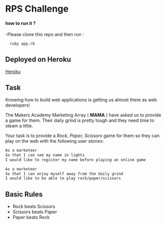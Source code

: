 # RPS Challenge
#### how to run it ?

-Please clone this repo and then run :
```
  ruby app.rb
```

## Deployed on Heroku

[Heroku](https://acebook-unicorns.herokuapp.com/)

Task
----

Knowing how to build web applications is getting us almost there as web developers!

The Makers Academy Marketing Array ( **MAMA** ) have asked us to provide a game for them. Their daily grind is pretty tough and they need time to steam a little.

Your task is to provide a _Rock, Paper, Scissors_ game for them so they can play on the web with the following user stories:

```sh
As a marketeer
So that I can see my name in lights
I would like to register my name before playing an online game

As a marketeer
So that I can enjoy myself away from the daily grind
I would like to be able to play rock/paper/scissors
```


## Basic Rules

- Rock beats Scissors
- Scissors beats Paper
- Paper beats Rock
